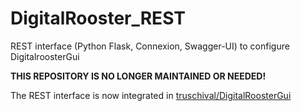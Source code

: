 # DigitalRooster_REST
REST interface (Python Flask, Connexion, Swagger-UI) to configure DigitalroosterGui

**THIS REPOSITORY IS NO LONGER MAINTAINED OR NEEDED!** 

The REST interface is now integrated in [truschival/DigitalRoosterGui](https://github.com/truschival/DigitalRoosterGui)
